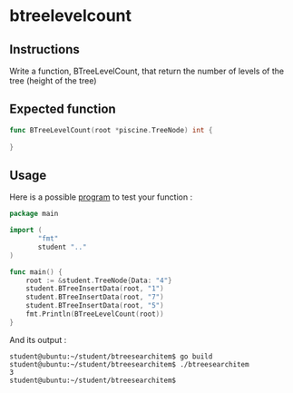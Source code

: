 # btreelevelcount
## Instructions

Write a function, BTreeLevelCount, that return the number of levels of the tree (height of the tree) 

## Expected function

```go
func BTreeLevelCount(root *piscine.TreeNode) int {
	
}

```

## Usage

Here is a possible [program](TODO-LINK) to test your function :

```go
package main

import (
       "fmt"
       student ".."
)

func main() {
	root := &student.TreeNode{Data: "4"}
	student.BTreeInsertData(root, "1")
	student.BTreeInsertData(root, "7")
	student.BTreeInsertData(root, "5")
	fmt.Println(BTreeLevelCount(root))
}
```

And its output :

```console
student@ubuntu:~/student/btreesearchitem$ go build
student@ubuntu:~/student/btreesearchitem$ ./btreesearchitem
3
student@ubuntu:~/student/btreesearchitem$
```

